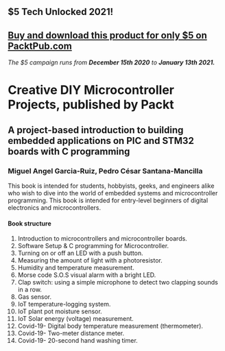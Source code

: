 ## $5 Tech Unlocked 2021!
[Buy and download this product for only $5 on PacktPub.com](https://www.packtpub.com/)
-----
*The $5 campaign         runs from __December 15th 2020__ to __January 13th 2021.__*

# Creative DIY Microcontroller Projects, published by Packt

## A project-based introduction to building embedded applications on PIC and STM32 boards with C programming

### Miguel Angel Garcia-Ruiz, Pedro César Santana-Mancilla

This book is intended for students, hobbyists, geeks, and engineers alike who wish to dive into the world of embedded systems and microcontroller programming. This book is intended for entry-level beginners of digital electronics and microcontrollers.

#### Book structure

1.	Introduction to microcontrollers and microcontroller boards. 
2.	Software Setup & C programming for Microcontroller.
3.	Turning on or off an LED with a push button.
4.	Measuring the amount of light with a photoresistor.
5.	Humidity and temperature measurement.
6.	Morse code S.O.S visual alarm with a bright LED.
7.	Clap switch: using a simple microphone to detect two clapping sounds in a row.
8.	Gas sensor.
9.	IoT temperature-logging system.
10.	IoT plant pot moisture sensor.
11.	IoT Solar energy (voltage) measurement.
12.	Covid-19- Digital body temperature measurement (thermometer).
13.	Covid-19-  Two-meter distance meter.
14.	Covid-19- 20-second hand washing timer.
